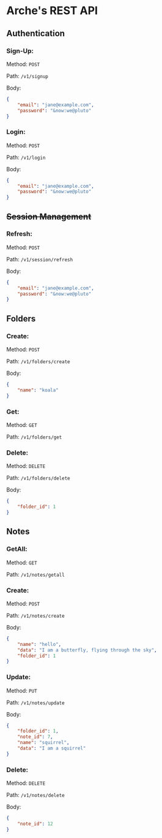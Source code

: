 # Arche's REST API

## Authentication
### Sign-Up:

Method: `POST`

Path: `/v1/signup`

Body:
```json
{
    "email": "jane@example.com",
    "password": "&now:we@pluto"
}
```



### Login:

Method: `POST`

Path: `/v1/login`

Body:
```json
{
    "email": "jane@example.com",
    "password": "&now:we@pluto"
}
```

## ~~Session Management~~
### Refresh:

Method: `POST`

Path: `/v1/session/refresh`

Body:
```json
{
    "email": "jane@example.com",
    "password": "&now:we@pluto"
}
```

## Folders
### Create:
Method: `POST`

Path: `/v1/folders/create`

Body:
```json
{
    "name": "koala"
}
```

### Get:
Method: `GET`

Path: `/v1/folders/get`


### Delete:
Method: `DELETE`

Path: `/v1/folders/delete`

Body:
```json
{
    "folder_id": 1
}
```

## Notes
### GetAll:
Method: `GET`

Path: `/v1/notes/getall`

### Create:
Method: `POST`

Path: `/v1/notes/create`

Body:
```json
{
    "name": "hello",
    "data": "I am a butterfly, flying through the sky",
    "folder_id": 1
}
```

### Update:
Method: `PUT`

Path: `/v1/notes/update`

Body:
```json
{
    "folder_id": 1,
    "note_id": 7,
    "name": "squirrel",
    "data": "I am a squirrel"
}
```

### Delete:
Method: `DELETE`

Path: `/v1/notes/delete`

Body:
```json
{
    "note_id": 12
}
```